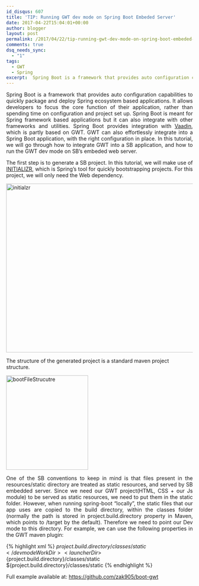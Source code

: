 ```yaml
---
id_disqus: 607
title: 'TIP: Running GWT dev mode on Spring Boot Embeded Server'
date: 2017-04-22T15:04:01+00:00
author: blogger
layout: post
permalink: /2017/04/22/tip-running-gwt-dev-mode-on-spring-boot-embeded-server/
comments: true
dsq_needs_sync:
  - "1"
tags:
  - GWT
  - Spring
excerpt:  Spring Boot is a framework that provides auto configuration capabilities to quickly package and deploy Spring ecosystem based applications. It allows developers to focus the core function of their application...
---
```

<p style="text-align:justify;">
  Spring Boot is a framework that provides auto configuration capabilities to quickly package and deploy Spring ecosystem based applications. It allows developers to focus the core function of their application, rather than spending time on configuration and project set up. Spring Boot is meant for Spring framework based applications but it can also integrate with other frameworks and utilities. Spring Boot provides integration with <a href="https://www.youtube.com/watch?v=6FjjVKmEdY4">Vaadin</a>, which is partly based on GWT. GWT can also effortlessly integrate into a Spring Boot application, with the right configuration in place. In this tutorial, we will go through how to integrate GWT into a SB application, and how to run the GWT dev mode on SB&#8217;s embeded web server.
</p>

<p style="text-align:justify;">
  The first step is to generate a SB project. In this tutorial, we will make use of <a href="https://start.spring.io/">INITIALIZR</a>, which is Spring&#8217;s tool for quickly bootstrapping projects. For this project, we will only need the Web dependency.
</p>

[<img src="https://s3-eu-west-1.amazonaws.com/gwidgets/uploads/2017/04/initialzr.png" alt="initialzr" width="1238" height="456" class="aligncenter size-full wp-image-611" />](http://www.g-widgets.com/wp-content/uploads/2017/04/initialzr.png)

The structure of the generated project is a standard maven project structure.
  
[<img src="https://s3-eu-west-1.amazonaws.com/gwidgets/uploads/2017/04/bootFileStrucutre.png" alt="bootFileStrucutre" width="221" height="255" class="aligncenter size-full wp-image-612" />](http://www.g-widgets.com/wp-content/uploads/2017/04/bootFileStrucutre.png)

<p style="text-align:justify;">
  One of the SB conventions to keep in mind is that files present in the resources/static directory are treated as static resources, and served by SB embedded server. Since we need our GWT project(HTML, CSS + our Js module) to be served as static resources, we need to put them in the static folder. However, when running spring-boot &#8220;locally&#8221;, the static files that our app uses are copied to the build directory, within the classes folder (normally the path is stored in project.build.directory property in Maven, which points to /target by the default). Therefore we need to point our Dev mode to this directory. For example, we can use the following properties in the GWT maven plugin:
</p>



  {% highlight xml %}
                  <devmodeWorkDir>${project.build.directory}/classes/static</devmodeWorkDir>
                  <launcherDir>${project.build.directory}/classes/static</launcherDir>
                  <warDir>${project.build.directory}/classes/static</warDir>
  {% endhighlight %}



Full example available at: <https://github.com/zak905/boot-gwt>